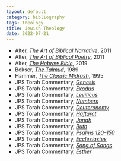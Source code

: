 ```yaml
---
layout: default
category: bibliography
tags: theology
title: Jewish Theology
date: 2022-07-21
---
```


* Alter, [*The Art of Biblical Narrative*](https://www.basicbooks.com/titles/robert-alter/the-art-of-biblical-narrative/9780465025558/), 2011
* Alter, [*The Art of Biblical Poetry*](https://www.basicbooks.com/titles/robert-alter/the-art-of-biblical-poetry/9780465022564/), 2011
* Alter, [*The Hebrew Bible*](https://wwnorton.com/books/9780393292497), 2019
* Bokser, [*The Talmud*](https://www.paulistpress.com/Products/3114-5/the-talmud.aspx), 1989
* Hammer, [*The Classic Midrash*](https://www.paulistpress.com/Products/3503-5/the-classic-midrash.aspx), 1995
* JPS Torah Commentary, [*Genesis*](https://jps.org/books/jps-torah-commentary-genesis/)
* JPS Torah Commentary, [*Exodus*](https://jps.org/books/jps-torah-commentary-exodus/)
* JPS Torah Commentary, [*Leviticus*](https://jps.org/books/jps-torah-commentary-leviticus/)
* JPS Torah Commentary, [*Numbers*](https://jps.org/books/jps-torah-commentary-numbers/)
* JPS Torah Commentary, [*Deuteronomy*](https://jps.org/books/jps-torah-commentary-deuteronomy/)
* JPS Torah Commentary, [*Haftarot*](https://jps.org/books/jps-bible-commentary-haftarot/)
* JPS Torah Commentary, [*Jonah*](https://jps.org/books/jps-bible-commentary-jonah/)
* JPS Torah Commentary, [*Ruth*](https://jps.org/books/jps-bible-commentary-ruth/)
* JPS Torah Commentary, [*Psalms 120–150*](https://jps.org/books/jps-bible-commentary-psalms-120-150/)
* JPS Torah Commentary, [*Ecclesiastes*](https://jps.org/books/jps-bible-commentary-ecclesiastes/)
* JPS Torah Commentary, [*Song of Songs*](https://jps.org/books/jps-bible-commentary-song-of-songs/)
* JPS Torah Commentary, [*Esther*](https://jps.org/books/jps-bible-commentary-esther/)
